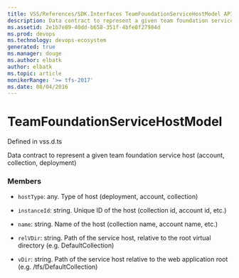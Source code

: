 ```yaml
---
title: VSS/References/SDK.Interfaces TeamFoundationServiceHostModel API | Extensions for Visual Studio Team Services
description: Data contract to represent a given team foundation service host (account, collection, deployment)
ms.assetid: 2e1b7e89-40dd-b658-351f-4bfe8f27984d
ms.prod: devops
ms.technology: devops-ecosystem
generated: true
ms.manager: douge
ms.author: elbatk
author: elbatk
ms.topic: article
monikerRange: '>= tfs-2017'
ms.date: 08/04/2016
---
```


# TeamFoundationServiceHostModel

Defined in vss.d.ts


Data contract to represent a given team foundation service host (account, collection, deployment) 

### Members

* `hostType`: any. Type of host (deployment, account, collection)

* `instanceId`: string. Unique ID of the host (collection id, account id, etc.)

* `name`: string. Name of the host (collection name, account name, etc.)

* `relVDir`: string. Path of the service host, relative to the root virtual directory (e.g. DefaultCollection)

* `vDir`: string. Path of the service host relative to the web application root (e.g. /tfs/DefaultCollection)

